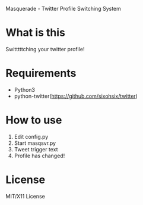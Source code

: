 Masquerade - Twitter Profile Switching System

# What is this

Switttttching your twitter profile!

# Requirements

* Python3
* python-twitter(https://github.com/sixohsix/twitter)

# How to use

1. Edit config.py
1. Start masqsvr.py
1. Tweet trigger text
1. Profile has changed!

# License

MIT/X11 License

